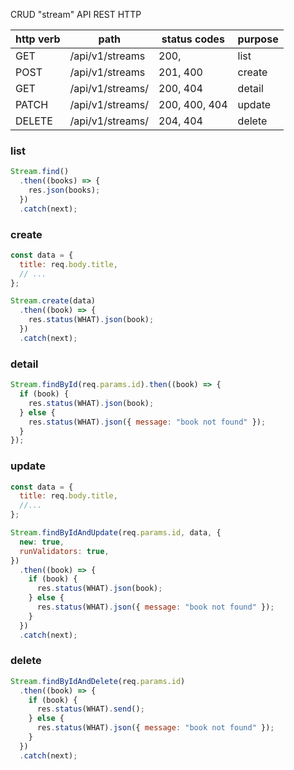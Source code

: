 CRUD "stream" API REST HTTP

| http verb | path                 | status codes  | purpose |
| --------- | -------------------- | ------------- | ------- |
| GET       | /api/v1/streams      | 200,          | list    |
| POST      | /api/v1/streams      | 201, 400      | create  |
| GET       | /api/v1/streams/<id> | 200, 404      | detail  |
| PATCH     | /api/v1/streams/<id> | 200, 400, 404 | update  |
| DELETE    | /api/v1/streams/<id> | 204, 404      | delete  |

### list

```js
Stream.find()
  .then((books) => {
    res.json(books);
  })
  .catch(next);
```

### create

```js
const data = {
  title: req.body.title,
  // ...
};

Stream.create(data)
  .then((book) => {
    res.status(WHAT).json(book);
  })
  .catch(next);
```

### detail

```js
Stream.findById(req.params.id).then((book) => {
  if (book) {
    res.status(WHAT).json(book);
  } else {
    res.status(WHAT).json({ message: "book not found" });
  }
});
```

### update

```js
const data = {
  title: req.body.title,
  //...
};

Stream.findByIdAndUpdate(req.params.id, data, {
  new: true,
  runValidators: true,
})
  .then((book) => {
    if (book) {
      res.status(WHAT).json(book);
    } else {
      res.status(WHAT).json({ message: "book not found" });
    }
  })
  .catch(next);
```

### delete

```js
Stream.findByIdAndDelete(req.params.id)
  .then((book) => {
    if (book) {
      res.status(WHAT).send();
    } else {
      res.status(WHAT).json({ message: "book not found" });
    }
  })
  .catch(next);
```
